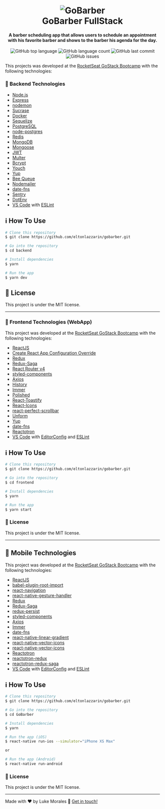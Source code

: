 <h1 align="center">
    <img alt="GoBarber" src="https://github.com/eltonlazzarin/gobarber/blob/master/public/gobarber_.png" />
    <br>
    GoBarber FullStack
</h1>

<h4 align="center">
  A barber scheduling app that allows users to schedule an appointment with his favorite barber and shows to the barber his agenda for the day.
</h4>
<p align="center">
  <img alt="GitHub top language" src="https://img.shields.io/github/languages/top/eltonlazzarin/gobarber">
  
  <img alt="GitHub language count" src="https://img.shields.io/github/languages/count/eltonlazzarin/gobarber">
  
  <img alt="GitHub last commit" src="https://img.shields.io/github/last-commit/eltonlazzarin/gobarber">
  
  <img alt="GitHub issues" src="https://img.shields.io/github/issues/eltonlazzarin/gobarber">

This projects was developed at the [RocketSeat GoStack Bootcamp](https://rocketseat.com.br/bootcamp) with the following technologies:

### :rocket: Backend Technologies

- [Node.js](https://nodejs.org/)
- [Express](https://expressjs.com/)
- [nodemon](https://nodemon.io/)
- [Sucrase](https://github.com/alangpierce/sucrase)
- [Docker](https://www.docker.com/docker-community)
- [Sequelize](http://docs.sequelizejs.com/)
- [PostgreSQL](https://www.postgresql.org/)
- [node-postgres](https://www.npmjs.com/package/pg)
- [Redis](https://redis.io/)
- [MongoDB](https://www.mongodb.com/)
- [Mongoose](https://mongoosejs.com/)
- [JWT](https://jwt.io/)
- [Multer](https://github.com/expressjs/multer)
- [Bcrypt](https://www.npmjs.com/package/bcrypt)
- [Youch](https://www.npmjs.com/package/youch)
- [Yup](https://www.npmjs.com/package/yup)
- [Bee Queue](https://www.npmjs.com/package/bcrypt)
- [Nodemailer](https://nodemailer.com/about/)
- [date-fns](https://date-fns.org/)
- [Sentry](https://sentry.io/)
- [DotEnv](https://www.npmjs.com/package/dotenv)
- [VS Code](https://code.visualstudio.com/) with [ESLint](https://marketplace.visualstudio.com/items?itemName=dbaeumer.vscode-eslint)

## :information_source: How To Use

```bash
# Clone this repository
$ git clone https://github.com/eltonlazzarin/gobarber.git

# Go into the repository
$ cd backend

# Install dependencies
$ yarn

# Run the app
$ yarn dev
```

## :memo: License

This project is under the MIT license.

---

### :rocket: Frontend Technologies (WebApp)

This project was developed at the [RocketSeat GoStack Bootcamp](https://rocketseat.com.br/bootcamp) with the following technologies:

- [ReactJS](https://reactjs.org/)
- [Create React App Configuration Override](https://github.com/sharegate/craco)
- [Redux](https://redux.js.org/)
- [Redux-Saga](https://redux-saga.js.org/)
- [React Router v4](https://github.com/ReactTraining/react-router)
- [styled-components](https://www.styled-components.com/)
- [Axios](https://github.com/axios/axios)
- [History](https://www.npmjs.com/package/history)
- [Immer](https://github.com/immerjs/immer)
- [Polished](https://polished.js.org/)
- [React-Toastify](https://fkhadra.github.io/react-toastify/)
- [React-Icons](http://react-icons.github.io/react-icons/)
- [react-perfect-scrollbar](https://github.com/OpusCapita/react-perfect-scrollbar)
- [Unform](https://github.com/Rocketseat/unform)
- [Yup](https://www.npmjs.com/package/yup)
- [date-fns](https://date-fns.org/)
- [Reactotron](https://infinite.red/reactotron)
- [VS Code](https://code.visualstudio.com) with [EditorConfig](https://marketplace.visualstudio.com/items?itemName=EditorConfig.EditorConfig) and [ESLint](https://marketplace.visualstudio.com/items?itemName=dbaeumer.vscode-eslint)

## :information_source: How To Use

```bash
# Clone this repository
$ git clone https://github.com/eltonlazzarin/gobarber.git

# Go into the repository
$ cd frontend

# Install dependencies
$ yarn

# Run the app
$ yarn start
```

### :memo: License

This project is under the MIT license.

---

## :rocket: Mobile Technologies

This project was developed at the [RocketSeat GoStack Bootcamp](https://rocketseat.com.br/bootcamp) with the following technologies:

- [ReactJS](https://reactjs.org/)
- [babel-plugin-root-import](https://github.com/entwicklerstube/babel-plugin-root-import)
- [react-navigation](https://reactnavigation.org/)
- [react-native-gesture-handler](https://github.com/kmagiera/react-native-gesture-handler)
- [Redux](https://redux.js.org/)
- [Redux-Saga](https://redux-saga.js.org/)
- [redux-persist](https://github.com/rt2zz/redux-persist)
- [styled-components](https://www.styled-components.com/)
- [Axios](https://github.com/axios/axios)
- [Immer](https://github.com/immerjs/immer)
- [date-fns](https://date-fns.org/)
- [react-native-linear-gradient](https://github.com/react-native-community/react-native-linear-gradient)
- [react-native-vector-icons](https://github.com/oblador/react-native-vector-icons)
- [react-native-vector-icons](https://github.com/oblador/react-native-vector-icons)
- [Reactotron](https://infinite.red/reactotron)
- [reactotron-redux](https://github.com/infinitered/reactotron-redux)
- [reactotron-redux-saga](https://github.com/infinitered/reactotron-redux-sagan)
- [VS Code](https://code.visualstudio.com) with [EditorConfig](https://marketplace.visualstudio.com/items?itemName=EditorConfig.EditorConfig) and [ESLint](https://marketplace.visualstudio.com/items?itemName=dbaeumer.vscode-eslint)

## :information_source: How To Use

```bash
# Clone this repository
$ git clone https://github.com/eltonlazzarin/gobarber.git

# Go into the repository
$ cd GoBarber

# Install dependencies
$ yarn

# Run the app (iOS)
$ react-native run-ios --simulator="iPhone XS Max"

or

# Run the app (Android)
$ react-native run-android
```

### :memo: License

This project is under the MIT license.

---

Made with ♥ by Luke Morales :wave: [Get in touch!](https://www.linkedin.com/in/eltonlazzarin/)
